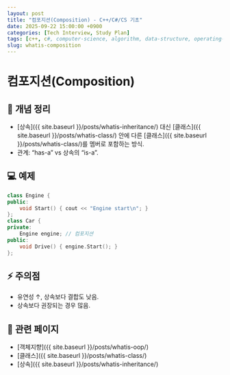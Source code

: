```yaml
---
layout: post
title: "컴포지션(Composition) - C++/C#/CS 기초"
date: 2025-09-22 15:00:00 +0900
categories: [Tech Interview, Study Plan]
tags: [c++, c#, computer-science, algorithm, data-structure, operating-system, network, database, design-pattern]
slug: whatis-composition
---
```


# 컴포지션(Composition)

## 📌 개념 정리
- [상속]({{ site.baseurl }}/posts/whatis-inheritance/) 대신 [클래스]({{ site.baseurl }}/posts/whatis-class/) 안에 다른 [클래스]({{ site.baseurl }}/posts/whatis-class/)를 멤버로 포함하는 방식.
- 관계: “has-a” vs 상속의 “is-a”.

## 💻 예제
```cpp
class Engine {
public:
    void Start() { cout << "Engine start\n"; }
};
class Car {
private:
    Engine engine; // 컴포지션
public:
    void Drive() { engine.Start(); }
};
```

## ⚡ 주의점
- 유연성 ↑, 상속보다 결합도 낮음.
- 상속보다 권장되는 경우 많음.

## 🔗 관련 페이지
- [객체지향]({{ site.baseurl }}/posts/whatis-oop/)
- [클래스]({{ site.baseurl }}/posts/whatis-class/)
- [상속]({{ site.baseurl }}/posts/whatis-inheritance/)
